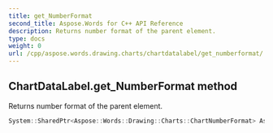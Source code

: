 ```yaml
---
title: get_NumberFormat
second_title: Aspose.Words for C++ API Reference
description: Returns number format of the parent element. 
type: docs
weight: 0
url: /cpp/aspose.words.drawing.charts/chartdatalabel/get_numberformat/
---
```

## ChartDataLabel.get_NumberFormat method


Returns number format of the parent element.

```cpp
System::SharedPtr<Aspose::Words::Drawing::Charts::ChartNumberFormat> Aspose::Words::Drawing::Charts::ChartDataLabel::get_NumberFormat()
```

